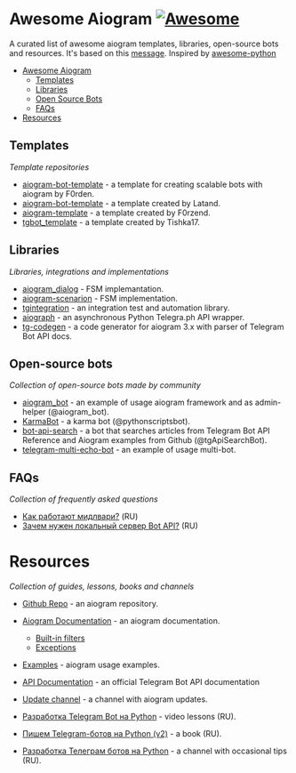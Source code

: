 # Awesome Aiogram [![Awesome](https://cdn.rawgit.com/sindresorhus/awesome/d7305f38d29fed78fa85652e3a63e154dd8e8829/media/badge.svg)](https://github.com/sindresorhus/awesome)

A curated list of awesome aiogram templates, libraries, open-source bots and resources. It's based on this [message](https://t.me/aiogram_ru/168411). Inspired by [awesome-python](https://github.com/vinta/awesome-python)

* [Awesome Aiogram](#awesome-aiogram)
  * [Templates](#templates)
  * [Libraries](#libraries)
  * [Open Source Bots](#open-source-bots)
  * [FAQs](#faqs)
* [Resources](#resources)

## Templates

*Template repositories*

 * [aiogram-bot-template](https://github.com/Forden/aiogram-bot-template) - a template for creating scalable bots with aiogram by F0rden.
 * [aiogram-bot-template](https://github.com/Latand/aiogram-bot-template) - a template created by Latand.
 * [aiogram-template](https://github.com/F0rzend/aiogram-template) - a template created by F0rzend.
 * [tgbot_template](https://github.com/Tishka17/tgbot_template) - a template created by Tishka17.

## Libraries

*Libraries, integrations and implementations*

 * [aiogram_dialog](https://github.com/Tishka17/aiogram_dialog) - FSM implemantation.
 * [aiogram-scenarion](https://github.com/Abstract-X/aiogram-scenario) - FSM implementation.
 * [tgintegration](https://github.com/JosXa/tgintegration) - an integration test and automation library.
 * [aiograph](https://github.com/aiogram/aiograph) - an asynchronous Python Telegra.ph API wrapper.
 * [tg-codegen](https://github.com/aiogram/tg-codegen) - a code generator for aiogram 3.x with parser of Telegram Bot API docs.

## Open-source bots
 
 *Collection of open-source bots made by community*
 
 * [aiogram_bot](https://github.com/aiogram/bot) -  an example of usage aiogram framework and as admin-helper (@aiogram_bot).
 * [KarmaBot](https://github.com/bomzheg/KarmaBot) - a karma bot (@pythonscriptsbot).
 * [bot-api-search](https://github.com/Lamroy95/bot-api-search) - a bot that searches articles from Telegram Bot API Reference and Aiogram examples from Github (@tgApiSearchBot).
 * [telegram-multi-echo-bot](https://github.com/Forden/telegram-multi-echo-bot) - an example of usage multi-bot.

## FAQs

*Collection of frequently asked questions*

 * [Как работают мидлвари?](https://t.me/aiogram_ru/133605) (RU)
 * [Зачем нужен локальный сервер Bot API?](https://t.me/aiogram_ru/339600) (RU)

# Resources

*Collection of guides, lessons, books and channels*

 * [Github Repo](https://github.com/aiogram/aiogram) - an aiogram repository.
 * [Aiogram Documentation](http://docs.aiogram.dev/) - an aiogram documentation.
   * [Built-in filters](https://docs.aiogram.dev/en/latest/dispatcher/filters.html#builtin-filters)
   * [Exceptions](https://docs.aiogram.dev/en/latest/utils/exceptions.html) 
 * [Examples](https://github.com/aiogram/aiogram/tree/dev-2.x/examples) - aiogram usage examples.
 * [API Documentation](https://core.telegram.org/bots/api) - an official Telegram Bot API documentation
 * [Update channel](https://t.me/aiogram_live) - a channel with aiogram updates.
 
 * [Разработка Telegram Bot на Python](https://www.youtube.com/playlist?list=PLwVBSkoL97Q3phZRyInbM4lShvS1cBl-U) - video lessons (RU).
 * [Пишем Telegram-ботов на Python (v2)](https://mastergroosha.github.io/telegram-tutorial-2/) - a book (RU).
 * [Разработка Телеграм ботов на Python](https://t.me/botfatherdev) - a channel with occasional tips (RU).